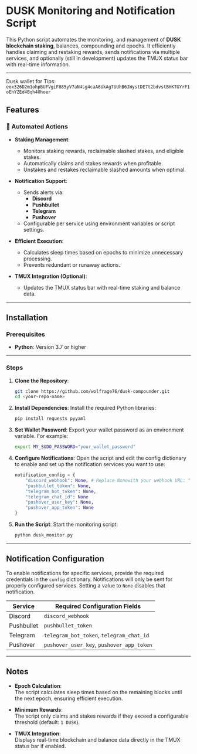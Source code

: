 # DUSK Monitoring and Notification Script

This Python script automates the monitoring, and management of **DUSK blockchain staking**, balances, compounding and epochs. It efficiently handles claiming and restaking rewards, sends notifications via multiple services, and optionally (still in development) updates the TMUX status bar with real-time information.

---


Dusk wallet for Tips: `eox326D2m1ohpBUFVgiF885yV7aN4sg4caA6UkAg7UUhB6JWystDE7t2bdvstBHKTGYrF1oEhYZEd4Bqh4Uhoer`

## Features

### 🚀 Automated Actions

- **Staking Management**:
  - Monitors staking rewards, reclaimable slashed stakes, and eligible stakes.
  - Automatically claims and stakes rewards when profitable.
  - Unstakes and restakes reclaimable slashed amounts when optimal.

- **Notification Support**:
  - Sends alerts via:
    - **Discord**
    - **Pushbullet**
    - **Telegram**
    - **Pushover**
  - Configurable per service using environment variables or script settings.

- **Efficient Execution**:
  - Calculates sleep times based on epochs to minimize unnecessary processing.
  - Prevents redundant or runaway actions.

- **TMUX Integration (Optional)**:
  - Updates the TMUX status bar with real-time staking and balance data.

---

## Installation

### Prerequisites

- **Python**: Version 3.7 or higher

---

### Steps

1. **Clone the Repository**:

    ```bash
    git clone https://github.com/wolfrage76/dusk-compounder.git
    cd <your-repo-name>
    ```

2. **Install Dependencies**: Install the required Python libraries:

    ```bash
    pip install requests pyyaml
    ```

3. **Set Wallet Password**: Export your wallet password as an environment variable. For example:

    ```bash
    export MY_SUDO_PASSWORD="your_wallet_password"
    ```

4. **Configure Notifications**: Open the script and edit the config dictionary to enable and set up the notification services you want to use:

    ```python
    notification_config = {
        "discord_webhook": None, # Replace Nonewith your webhook URL: "https://discord.com/api/webhooks/..." in quotes
        "pushbullet_token": None,
        "telegram_bot_token": None,
        "telegram_chat_id": None
        "pushover_user_key": None,
        "pushover_app_token": None
    }
    ```

5. **Run the Script**: Start the monitoring script:

    ```bash
    python dusk_monitor.py
    ```

---

## Notification Configuration

To enable notifications for specific services, provide the required credentials in the `config` dictionary. Notifications will only be sent for properly configured services. Setting a value to `None` disables that notification.

| **Service**  | **Required Configuration Fields**                     |
|--------------|-------------------------------------------------------|
| Discord      | `discord_webhook`                                     |
| Pushbullet   | `pushbullet_token`                                    |
| Telegram     | `telegram_bot_token`, `telegram_chat_id`              |
| Pushover     | `pushover_user_key`, `pushover_app_token`             |

---

## Notes

- **Epoch Calculation**:  
  The script calculates sleep times based on the remaining blocks until the next epoch, ensuring efficient execution.

- **Minimum Rewards**:  
  The script only claims and stakes rewards if they exceed a configurable threshold (default: `1 DUSK`).

- **TMUX Integration**:  
  Displays real-time blockchain and balance data directly in the TMUX status bar if enabled.
